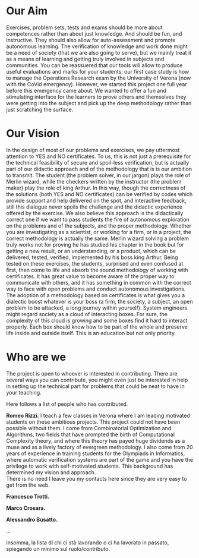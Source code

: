# Our Aim

Exercises, problem sets, tests and exams should be more about competences rather than about just knowledge.
And should be fun, and instructive.
They should also allow for auto-assessment and promote autonomous learning.
The verification of knowledge and work done might be a need of society (that we are also going to serve), but we mainly treat it as a means of learning and getting truly involved in subjects and communities.
You can be reassuered that our tools will allow to produce useful evaluations and marks for your students:
our first case study is how to manage the Operations Research exam by the University of Verona (now with the CoVid emergency).
However, we started this project one full year before this emergency came about.
We wanted to offer a fun and stimulating interface for the learners to prove others and themselves they were getting into the subject and pick up the deep methodology rather than just scratching the surface.


# Our Vision

In the design of most of our problems and exercises, we pay uttermost attention to YES and NO certificates.
To us, this is not just a prerequisite for the technical feasibility of secure and spoil-less verification, but is actually part of our didactic approach and of the methodology that is is our ambition to transmit.
The student (the problem solver, in our jargon) plays the role of Merlin wizard, while the checkers written by the instructor (the problem maker) play the role of king Arthur.
In this way, though the correctness of the solutions (both YES and NO certificates) can be verified by codes which provide support and help delivered on the spot, and interactive feedback, still this dialogue never spoils the challenge and the didactic experience offered by the exercise.
We also believe this approach is the didactically correct one if we want to pass students the fire of autonomous exploration on the problems and of the subjects, and the proper methodology.
Whether you are investigating as a scientist, or working for a firm, or in a project, the correct methodology is actually the same. Merlin wizard solving a problem truly works not for proving he has studied his chapter in the book but for getting a new result, or an understanding, or a product, which can be delivered, tested, verified, implemented by his boss king Arthur.
Being tested on these exercises, the students, surprised and even confused at first, then come to life and absorb the sound methodology of working with certificates.
It has great value to become aware of the proper way to communicate with others, and it has something in common with the correct way to face with open problems and conduct autonomous investigations. The adoption of a methodology based on certificates is what gives you a dialectic boost whatever is your boss (a firm, the society, a subject, an open problem to be attacked, a long journey within yourself).
System engineers might regard society as a cloud of interacting boxes. For sure, the complexity of this cloud is growing and some boxes find it hard to interact properly. Each box should know how to be part of the whole and preserve life inside and outside itself. This is an education but not only priority.

# Who are we

The project is open to whoever is interested in contributing.
There are several ways you can contribute, you might even just be interested in help in setting up the technical part for problems that could be neat to have in your teaching.

Here follows a list of people who has contributed.

**Romeo Rizzi.** I teach a few classes in Verona where I am leading motivated students on these ambitious projects.
This project could not have been possible without them.
I come from Combinatorial Optimization and Algorithms, two fields that have prompted the birth of Computational Complexity theory, and where this theory has payed huge dividends as a muse and as a lively factory of evergreen methodology.
I also come from 20 years of experience in training students for the Olympiads in Informatics, where automatic verification systems are part of the game and you have the privilege to work with self-motivated students.
This background has determined my vision and approach.
<br>There is no need I leave you my contacts here since they are very easy to get from the web.


**Francesco Trotti.**

**Marco Crosara.**

**Alessandro Busatto.**

...

insomma, la lista di chi ci stà lavorando o ci ha lavorato in passato, spiegando un minimo sul ruolo/contributo.
